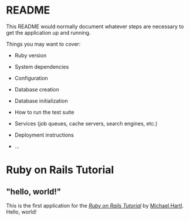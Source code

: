# README

This README would normally document whatever steps are necessary to get the
application up and running.

Things you may want to cover:

- Ruby version

- System dependencies

- Configuration

- Database creation

- Database initialization

- How to run the test suite

- Services (job queues, cache servers, search engines, etc.)

- Deployment instructions

- ...

# Ruby on Rails Tutorial

## "hello, world!"

This is the first application for the
[_Ruby on Rails Tutorial_](https://railstutorial.jp/)
by [Michael Hartl](http://www.michaelhartl.com/). Hello, world!
